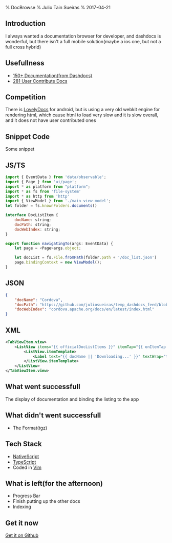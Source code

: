 % DocBrowse
% Julio Tain Sueiras
% 2017-04-21

Introduction
--------------------

I always wanted a documentation browser for developer, and dashdocs is wonderful, but there isn't a full mobile solution(maybe a ios one, but not a full cross hybrid)

Usefullness
--------------------
- [150+ Documentation(from Dashdocs)](https://kapeli.com/docset_links)
- [281 User Contribute Docs](https://github.com/Kapeli/Dash-User-Contributions/tree/master/docsets)

Competition
--------------------
There is [LovelyDocs](https://play.google.com/store/apps/details?id=com.lovelyhq.android.lovelydocs&hl=en) for android, but is using a very old webkit engine for rendering html,
which cause html to load very slow
and it is slow overall, and it does not have user contributed ones

Snippet Code
-------------------
Some snippet


JS/TS
-------------------
```js
import { EventData } from 'data/observable';
import { Page } from 'ui/page';
import * as platform from "platform";
import * as fs from 'file-system'
import * as http from 'http'
import { ViewModel } from './main-view-model'; 
let folder = fs.knownFolders.documents()

interface DocListItem {
    docName: string;
    docPath: string;
    docWebIndex: string;
}

export function navigatingTo(args: EventData) {
    let page = <Page>args.object;

    let docList = fs.File.fromPath(folder.path + '/doc_list.json')
    page.bindingContext = new ViewModel();
}
```

JSON
-------------------
```json
{
    "docName": "Cordova",
    "docPath": "https://github.com/juliosueiras/temp_dashdocs_feed/blob/master/Cordova.zip?raw=true",
    "docWebIndex": "cordova.apache.org/docs/en/latest/index.html"
}
```

XML
-------------------
```xml
<TabViewItem.view>
    <ListView items="{{ officialDocListItems }}" itemTap="{{ onItemTap }}" >
        <ListView.itemTemplate>
            <Label text="{{ docName || 'Downloading...' }}" textWrap="true" class="docName" />
        </ListView.itemTemplate>
    </ListView>
</TabViewItem.view>
```

What went successfull
-----------------------
The display of documentation
and binding the listing to the app

What didn't went successfull
-----------------------------
- The Format(tgz)

Tech Stack
------------------------
- [NativeScript](nativescript.org)
- [TypeScript](https://www.typescriptlang.org)
- Coded in [Vim](vim.org/scripts)

What is left(for the afternoon)
--------------------------------
- Progress Bar
- Finish putting up the other docs
- Indexing

Get it now
-------------
[Get it on Github](https://github.com/juliosueiras/docbrowse)
